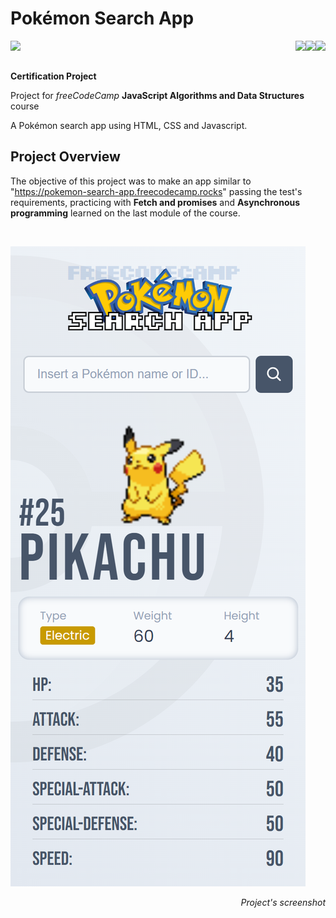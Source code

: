 # Pokémon Search App

<img align="left" src="https://img.shields.io/badge/freecodecamp-27273D?style=for-the-badge&logo=freecodecamp&logoColor=white"><img align="right" src="https://img.shields.io/badge/JavaScript-323330?style=for-the-badge&logo=javascript&logoColor=F7DF1E"><img align="right" src="https://img.shields.io/badge/CSS3-1572B6?style=for-the-badge&logo=css3&logoColor=white"><img align="right" src="https://img.shields.io/badge/HTML5-E34F26?style=for-the-badge&logo=html5&logoColor=white">

<br>
<br>

**Certification Project**

Project for _freeCodeCamp_ **JavaScript Algorithms and Data Structures** course

A Pokémon search app using HTML, CSS and Javascript. 

## Project Overview

The objective of this project was to make an app similar to "https://pokemon-search-app.freecodecamp.rocks" passing the test's requirements, practicing with **Fetch and promises** and **Asynchronous programming** learned on the last module of the course.

<br>

![Project's screenshot](screenshots/screenshot.png)
_<p align="right">Project's screenshot</p>_

<br>

<br>